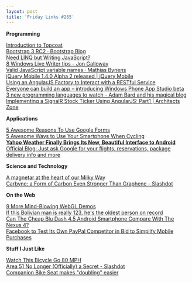 ```yaml
---
layout: post
title: 'Friday Links #265'
---
```

**Programming**

[Introduction to Topcoat](http://flippinawesome.org/2013/08/05/introduction-to-topcoat/)[  
Bootstrap 3 RC2 · Bootstrap Blog](http://blog.getbootstrap.com/2013/08/13/bootstrap-3-rc2/)  
[Need LINQ but Writing JavaScript?](http://wildermuth.com/2013/08/11/Need_LINQ_but_Writing_JavaScript)  
[8 Windows Live Writer tips - Jon Galloway](http://weblogs.asp.net/jgalloway/archive/2013/08/12/8-windows-live-writer-tips.aspx)  
[Valid JavaScript variable names · Mathias Bynens](http://mathiasbynens.be/notes/javascript-identifiers)  
[jQuery Mobile 1.4.0 Alpha 2 released | jQuery Mobile](http://jquerymobile.com/blog/2013/08/15/jquery-mobile-1-4-0-alpha-2-released/)  
[Using an AngularJS Factory to Interact with a RESTful Service](http://weblogs.asp.net/dwahlin/archive/2013/08/16/using-an-angularjs-factory-to-interact-with-a-restful-service.aspx)  
[Everyone can build an app – introducing Windows Phone App Studio beta](http://blogs.windows.com/windows_phone/b/wpdev/archive/2013/08/06/everyone-can-build-an-app-introducing-windows-phone-app-studio-beta.aspx)  
[3 new programming languages to watch - Adam Bard and his magical blog](http://adambard.com/blog/3-languages-to-watch/)  
[Implementing a SignalR Stock Ticker Using AngularJS: Part1 | Architects Zone](http://architects.dzone.com/articles/implementing-signalr-stock)

**Applications**

[5 Awesome Reasons To Use Google Forms](http://www.makeuseof.com/tag/5-awesome-reasons-to-use-google-forms/)  
[5 Awesome Ways to Use Your Smartphone When Cycling](http://www.makeuseof.com/tag/5-awesome-ways-to-use-your-smartphone-when-cycling/)  
[**Yahoo Weather Finally Brings Its New, Beautiful Interface to Android**](http://lifehacker.com/yahoo-weather-updates-with-more-weather-data-and-beauti-1149028927?utm_source=feedburner&utm_medium=feed&utm_campaign=Feed:%20lifehacker/full%20(Lifehacker))  
[Official Blog: Just ask Google for your flights, reservations, package delivery info and more](http://googleblog.blogspot.com/2013/08/just-ask-google-for-your-flights.html)

**Science and Technology**

[A magnetar at the heart of our Milky Way](http://www.sciencedaily.com/releases/2013/08/130814132319.htm)  
[Carbyne: a Form of Carbon Even Stronger Than Graphene - Slashdot](http://science.slashdot.org/story/13/08/16/2032225/carbyne-a-form-of-carbon-even-stronger-than-graphene)

**On the Web**

[9 More Mind-Blowing WebGL Demos](http://davidwalsh.name/webgl-demo)  
[If this Bolivian man is really 123, he's the oldest person on record](http://now.msn.com/carmelo-flores-laura-of-bolivia-may-be-oldest-person-ever)  
[Can The Cheap Blu Dash 4.5 Android Smartphone Compare With The Nexus 4?](http://www.makeuseof.com/tag/can-the-cheap-blu-dash-4-5-android-smartphone-compare-with-the-nexus-4/)  
[Facebook to Test Its Own PayPal Competitor in Bid to Simplify Mobile Purchases](http://allthingsd.com/20130815/facebook-testing-out-paypal-competitor-in-bid-to-simplify-mobile-commerce-purchases/)

**Stuff I Just Like**

[Watch This Bicycle Go 80 MPH](http://www.popsci.com/technology/article/2013-08/watch-bicycle-go-80-mph)  
[Area 51 No Longer (Officially) a Secret - Slashdot](http://yro.slashdot.org/story/13/08/16/129200/area-51-no-longer-officially-a-secret)  
[Companion Bike Seat makes "doubling" easier](http://www.gizmag.com/companion-bike-seat-doubling/28705/)
